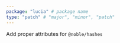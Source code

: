 ```yaml
---
package: "lucia" # package name
type: "patch" # "major", "minor", "patch"
---
```


Add proper attributes for `@noble/hashes`